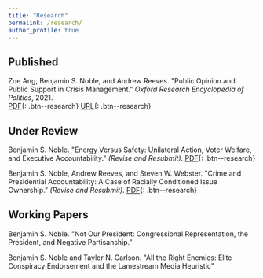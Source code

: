 ```yaml
---
title: "Research"
permalink: /research/
author_profile: true
---
```


## Published

Zoe Ang, Benjamin S. Noble, and Andrew Reeves. "Public Opinion and Public Support in Crisis Management." *Oxford Research Encyclopedia of Politics*, 2021.  
[PDF](/files/papers/crisis.pdf){: .btn--research} [URL](https://oxfordre.com/politics/view/10.1093/acrefore/9780190228637.001.0001/acrefore-9780190228637-e-1544){: .btn--research}

## Under Review
Benjamin S. Noble. "Energy Versus Safety: Unilateral Action, Voter Welfare, and Executive Accountability." *(Revise and Resubmit)*.
[PDF](/files/papers/EnergySafety_website.pdf){: .btn--research} 

Benjamin S. Noble, Andrew Reeves, and Steven W. Webster. "Crime and Presidential Accountability: A Case of Racially Conditioned Issue Ownership."  *(Revise and Resubmit)*.
[PDF](/files/papers/crime_noble_reeves_webster.pdf){: .btn--research} 

## Working Papers

Benjamin S. Noble. "Not Our President: Congressional Representation, the President, and Negative Partisanship."

Benjamin S. Noble and Taylor N. Carlson. "All the Right Enemies: Elite Conspiracy Endorsement and the Lamestream Media Heuristic"